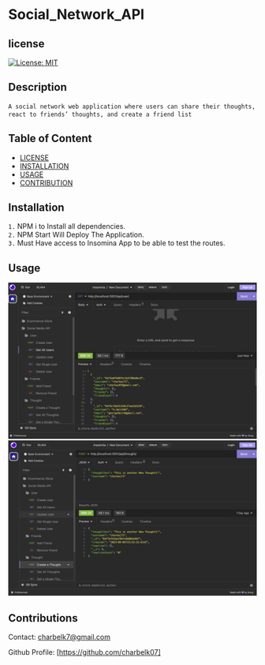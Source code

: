 # Social_Network_API

## license

[![License: MIT](https://img.shields.io/badge/License-MIT-yellow.svg)](https://opensource.org/licenses/MIT)

## Description

    A social network web application where users can share their thoughts, react to friends’ thoughts, and create a friend list

## Table of Content

- [LICENSE](#license)
- [INSTALLATION](#installation)
- [USAGE](#usage)
- [CONTRIBUTION](#contribution)

## Installation

`1.` NPM i to Install all dependencies.  
`2.` NPM Start Will Deploy The Application.  
`3.` Must Have access to Insomina App to be able to test the routes.

## Usage

![Alt text](<Assets/Screenshot 2023-09-06 at 11.30.27 PM.png>)
![Alt text](<Assets/Screenshot 2023-09-06 at 11.30.50 PM.png>)

## Contributions

Contact: charbelk7@gmail.com

Github Profile: [https://github.com/charbelk07]
